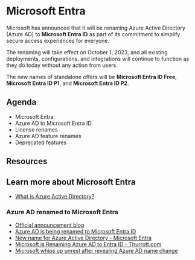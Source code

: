 # Microsoft Entra

Microsoft has announced that it will be renaming Azure Active Directory (Azure AD) to **Microsoft Entra ID** as part of its commitment to simplify secure access experiences for everyone.

The renaming will take effect on October 1, 2023, and all existing deployments, configurations, and integrations will continue to function as they do today without any action from users.

The new names of standalone offers will be **Microsoft Entra ID Free**, **Microsoft Entra ID P1**, and **Microsoft Entra ID P2**.

## Agenda

- Microsoft Entra
- Azure AD to Microsoft Entra ID
- License renames
- Azure AD feature renames
- Deprecated features

## Resources

## Learn more about Microsoft Entra

- [What is Azure Active Directory?](https://learn.microsoft.com/en-us/azure/active-directory/fundamentals/whatis)

### Azure AD renamed to Microsoft Entra

- [Official announcement blog](https://www.microsoft.com/en-us/security/blog/2023/07/11/microsoft-entra-expands-into-security-service-edge-and-azure-ad-becomes-microsoft-entra-id)
- [Azure AD is being renamed to Microsoft Entra ID](https://devblogs.microsoft.com/identity/aad-rebrand/)
- [New name for Azure Active Directory - Microsoft Entra](https://learn.microsoft.com/en-us/azure/active-directory/fundamentals/new-name)
- [Microsoft is Renaming Azure AD to Entra ID - Thurrott.com](https://www.thurrott.com/cloud/285529/microsoft-is-renaming-azure-ad-to-entra-id)
- [Microsoft whips up unrest after revealing Azure AD name change](https://www.theregister.com/2023/07/12/azure_ad_name_change)
